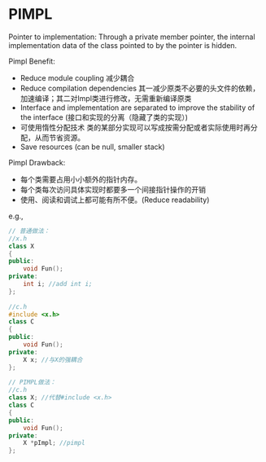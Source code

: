 # PIMPL

Pointer to implementation: Through a private member pointer, the internal implementation data of the class pointed to by the pointer is hidden.

Pimpl Benefit: 

- Reduce module coupling 减少耦合
- Reduce compilation dependencies 其一减少原类不必要的头文件的依赖，加速编译；其二对Impl类进行修改，无需重新编译原类
- Interface and implementation are separated to improve the stability of the interface (接口和实现的分离（隐藏了类的实现）)
- 可使用惰性分配技术 类的某部分实现可以写成按需分配或者实际使用时再分配，从而节省资源。
- Save resources (can be null, smaller stack)

Pimpl Drawback: 
- 每个类需要占用小小额外的指针内存。
- 每个类每次访问具体实现时都要多一个间接指针操作的开销
- 使用、阅读和调试上都可能有所不便。(Reduce readability)

e.g.,
```cpp
// 普通做法：
//x.h
class X
{
public:
    void Fun();
private:
    int i; //add int i;
};
 
//c.h
#include <x.h>
class C
{
public:
    void Fun();
private:
    X x; //与X的强耦合
};
 
// PIMPL做法：
//c.h
class X; //代替#include <x.h>
class C
{
public:
    void Fun();
private:
    X *pImpl; //pimpl
};
```
